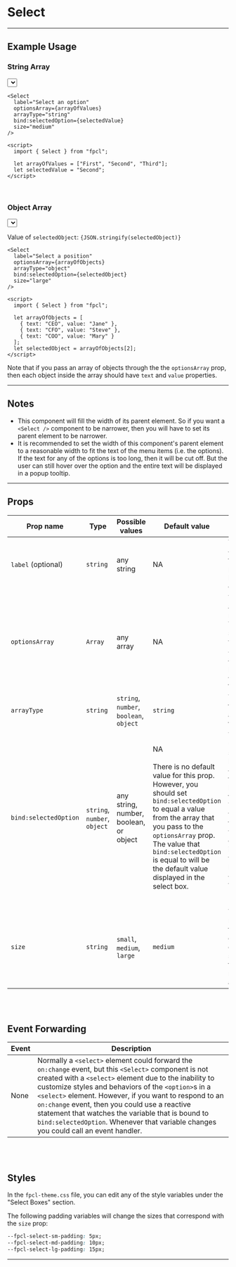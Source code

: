 # Select

---

## Example Usage

### String Array
<Select
  label="Select an option"
  optionsArray={arrayOfValues}  
  arrayType="string"
  bind:selectedOption={selectedValue}
  size="medium"
/>

```svelte
<Select
  label="Select an option"
  optionsArray={arrayOfValues}  
  arrayType="string"
  bind:selectedOption={selectedValue}
  size="medium"
/>

<script>
  import { Select } from "fpcl";

  let arrayOfValues = ["First", "Second", "Third"];
  let selectedValue = "Second";
</script>
```

<br>

### Object Array

<Select
  label="Select a position"
  optionsArray={arrayOfObjects}
  arrayType="object"
  bind:selectedOption={selectedObject}
  size="large"
/>

Value of `selectedObject`: <code>{JSON.stringify(selectedObject)}</code>

```svelte
<Select
  label="Select a position"
  optionsArray={arrayOfObjects}
  arrayType="object"
  bind:selectedOption={selectedObject}
  size="large"
/>

<script>
  import { Select } from "fpcl";

  let arrayOfObjects = [
    { text: "CEO", value: "Jane" },
    { text: "CFO", value: "Steve" },
    { text: "COO", value: "Mary" }
  ];
  let selectedObject = arrayOfObjects[2];
</script>
```

Note that if you pass an array of objects through the the `optionsArray` prop, then each object inside the array should have `text` and `value` properties.

---

## Notes
* This component will fill the width of its parent element. So if you want a `<Select />` component to be narrower, then you will have to set its parent element to be narrower.
* It is recommended to set the width of this component's parent element to a reasonable width to fit the text of the menu items (i.e. the options). If the text for any of the options is too long, then it will be cut off. But the user can still hover over the option and the entire text will be displayed in a popup tooltip.

---

## Props
| Prop name | Type | Possible values | Default value | Description |
| --------- | ---- | --------------- | ------------- | ----------- |
| `label` (optional)   | `string` | any string | NA | The text for the `<label>` element. If this prop is not provided, then no label will be displayed. |
| `optionsArray` | `Array` | any array | NA | This should be an array of strings, numbers, or objects. The type of array should match the value passed to the `arrayType` prop. This array will be used to populate the `<option>` elements in the select box. |
| `arrayType` | `string` | `string`, `number`, `boolean`, `object` | `string` | This prop indicates the data type of the array that is used in the select box. |
| `bind:selectedOption` | `string`, `number`, `object` | any string, number, boolean, or object | NA<br><br>There is no default value for this prop. However, you should set `bind:selectedOption` to equal a value from the array that you pass to the `optionsArray` prop. The value that `bind:selectedOption` is equal to will be the default value displayed in the select box. | The option that the user selects from the select box will be bound to the `<select>` element and then passed to the backend when the form is submitted. You need to have a variable defined in the same component where this `<Select>` component is imported and that variable needs to be bound to the `<Select>` component with `bind:selectedOption={nameOfVariable}`.
| `size` | `string` | `small`, `medium`, `large` | `medium` | This prop will set more or less padding for your select box to give the appearance of a larger or small select box. Note that the text size will remain the same for all sizes. |

<br><br>

## Event Forwarding
| Event | Description |
| ----- | ----------- |
| None | Normally a `<select>` element could forward the `on:change` event, but this `<Select>` component is not created with a `<select>` element due to the inability to customize styles and behaviors of the `<option>`s in a `<select>` element. However, if you want to respond to an `on:change` event, then you could use a reactive statement that watches the variable that is bound to `bind:selectedOption`. Whenever that variable changes you could call an event handler. |

<br><br>

## Styles
In the `fpcl-theme.css` file, you can edit any of the style variables under the "Select Boxes" section.

The following padding variables will change the sizes that correspond with the `size` prop:

```css
--fpcl-select-sm-padding: 5px;
--fpcl-select-md-padding: 10px;
--fpcl-select-lg-padding: 15px;
```

---

<script lang="ts">
  import { Select } from "/src/lib";

  let arrayOfValues = ["First", "Second", "Third"];
  let selectedValue = "Second";

  let arrayOfObjects = [
    { text: "CEO", value: "Jane" },
    { text: "CFO", value: "Steve" },
    { text: "COO", value: "Mary" }
  ];
  let selectedObject = arrayOfObjects[2];
</script>
